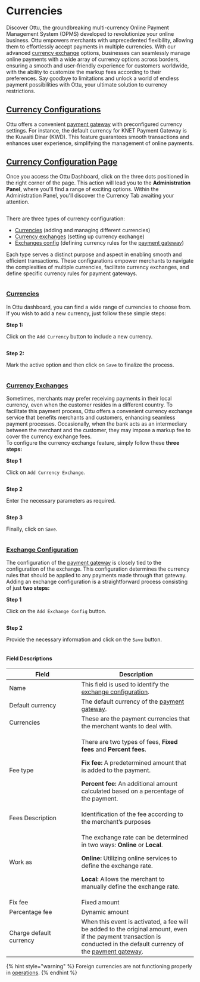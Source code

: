 # Currencies

Discover Ottu, the groundbreaking multi-currency Online Payment Management System (OPMS) developed to revolutionize your online business. Ottu empowers merchants with unprecedented flexibility, allowing them to effortlessly accept payments in multiple currencies. With our advanced [currency exchange](currencies.md#currency-exchanges) options, businesses can seamlessly manage online payments with a wide array of currency options across borders, ensuring a smooth and user-friendly experience for customers worldwide, with the ability to customize the markup fees according to their preferences. Say goodbye to limitations and unlock a world of endless payment possibilities with Ottu, your ultimate solution to currency restrictions.

## [Currency Configurations](currencies.md#currency-configurations)

Ottu offers a convenient [payment gateway](payment-gateway.md) with preconfigured currency settings. For instance, the default currency for KNET Payment Gateway is the Kuwaiti Dinar (KWD). This feature guarantees smooth transactions and enhances user experience, simplifying the management of online payments.

## [Currency Configuration Page](currencies.md#currency-configuration-page)

Once you access the Ottu Dashboard, click on the three dots positioned in the right corner of the page. This action will lead you to the **Administration Panel**, where you'll find a range of exciting options. Within the Administration Panel, you'll discover the Currency Tab awaiting your attention.

<figure><img src="https://lh6.googleusercontent.com/urGtHZvozcu5GUVIX5V3oUPURSXZfMp6e91ZopAcTYW2bd0YMz9zt4tcxwxzFvUV5fsYGjBJ-1vizF2YQWZrVRJ-zZs2raf-La9OXa0es7B8fVtMCJqtbt3h6pGU0lGPEw1HjoKmB-FQDfWTcucudow" alt=""><figcaption></figcaption></figure>

There are three types of currency configuration:

* [Currencies](currencies.md#currencies) (adding and managing different currencies)
* [Currency exchanges](currencies.md#currency-exchanges) (setting up currency exchange)
* [Exchanges config](currencies.md#exchange-configuration) (defining currency rules for the [payment gateway](payment-gateway.md))

Each type serves a distinct purpose and aspect in enabling smooth and efficient transactions. These configurations empower merchants to navigate the complexities of multiple currencies, facilitate currency exchanges, and define specific currency rules for payment gateways.

<figure><img src="https://lh3.googleusercontent.com/HgVaKDsdgw828Tw2IJUEIDfUPVa6WXJHG25iau9W7-N-dcobfpeEuLeM3oDo0LWW6-qYP83Ltq4W9ETpeE03IAPKwZ-WPAI8FyHaS24xf6vM_gR_O8F4vL8yzpZUZEVy0f-5jmD58RQ43_dZqJjOmmg" alt=""><figcaption></figcaption></figure>

### [Currencies](currencies.md#currencies)

In Ottu dashboard, you can find a wide range of currencies to choose from. If you wish to add a new currency, just follow these simple steps:

**Step 1:**

Click on the `Add Currency` button to include a new currency.

<figure><img src="https://lh3.googleusercontent.com/_Mt15bCpg6uYmzeyRRSHYRoRT4Lrc1gME69rJdx17jPOMzuFCyl8Tikl01PVh7nrFsHZGe93gKv4YQhhTo-yAGnmiWg9DVvJOaaym8qk0AJnnLSe46c_K29D1jjabvy0mZNbNDVegsu5n0owFD4B-uA" alt=""><figcaption></figcaption></figure>

**Step 2:**

Mark the active option and then click on `Save` to finalize the process.

<figure><img src="https://lh4.googleusercontent.com/ySGV7pR9HR2yaiDlCk5yvh9CLIqBGicE_WXn3hP85db7gPLw4Iy6WRRvjbUPK1Sk5QPf90IHv-NyaGeu9gXaSFZlzHjsuINNoPVru43FABR6r4dJDNOEWEuAh6vC-CqIK39c-DbXsVTUcUur-Qgjfc0" alt=""><figcaption></figcaption></figure>

### [Currency Exchanges](currencies.md#currency-exchanges)

Sometimes, merchants may prefer receiving payments in their local currency, even when the customer resides in a different country. To facilitate this payment process, Ottu offers a convenient currency exchange service that benefits merchants and customers, enhancing seamless payment processes. Occasionally, when the bank acts as an intermediary between the merchant and the customer, they may impose a markup fee to cover the currency exchange fees.\
To configure the currency exchange feature, simply follow these **three steps:**

**Step 1**

Click on `Add Currency Exchange`.

<figure><img src="https://lh4.googleusercontent.com/_ghefaec0hnRwl2z3wgaqG6ZrukSJTQMdDQ6FjhaU2Rqgu2GXGAsdBWiRXfUr_OQz4r-sqlOXFvGd5SFC7HkJcQUbejzGO0kpGAd9QeyAbcBLbvUnjl5kTTR2L6p1MgeDig1dIanfnPTeIgnaJfIFkU" alt=""><figcaption></figcaption></figure>

**Step 2**

Enter the necessary parameters as required.

<figure><img src="https://lh3.googleusercontent.com/_LLoqGD7wYxqAstnAJB1IXs3rvCRVwf1uslT-7oaXkQeQ9rZxxuTv-FDZEuy_ZkNq50eCxQGbXmJIYPbvg_2HOWZ8m7ddciiaO_7-L8NDJ1aWfhsPAPU3fCznDSoW25COGlz47PF5xtLtm6gst7RC80" alt=""><figcaption></figcaption></figure>

**Step 3**

&#x20; Finally, click on `Save`.

<figure><img src="https://lh4.googleusercontent.com/heCTb0exfobE-zL92RGeHGZ45NNatnkByimdGw-TXwwBgKTMq3V5p9ImqY5rPkWBBCwaX_LfZX-m_uzh1NaTD-Z5moJPaiAPeYoj0At5T08IWi8tv4N-uJ49XOY2DUI87Hc_TdfxkNuhyNxylXEuYuo" alt=""><figcaption></figcaption></figure>

### [Exchange Configuration](currencies.md#exchange-configuration)

The configuration of the [payment gateway](payment-gateway.md) is closely tied to the configuration of the exchange. This configuration determines the currency rules that should be applied to any payments made through that gateway.\
Adding an exchange configuration is a straightforward process consisting of just **two steps:**

**Step 1**

Click on the `Add Exchange Config` button.

<figure><img src="https://lh3.googleusercontent.com/nkFn-3RpYJJF9FgP4EnDQhzo6HwdlqrgBNYRrJeSt0V8vwBmTcQvxbEQxaa6CSE5dRFCjmVD1gSEqwItxtvaQULJGidrfIZeS-JIBhuvxIFIN99Id1CSFForO31hy_2tlyfLG2f5WcUOia0sAGUmgMg" alt=""><figcaption></figcaption></figure>

**Step 2**

Provide the necessary information and click on the `Save` button.

<figure><img src="https://lh3.googleusercontent.com/39dzntap3KPTfkspXcLONjGElnLmEFfTtHEpouMTLlt4HqYSIhJ6DxwrtvXuWJMyQIrxlzXOnz_wN-T-nABT9TPYWCZ2mOeodX0o9LScIr8NmEYpqG_Otxh230ct_LEPYgrXpFbrVInvZCnwv0X5fBQ" alt=""><figcaption></figcaption></figure>

#### Field Descriptions

<table><thead><tr><th width="178">Field</th><th>Description</th></tr></thead><tbody><tr><td>Name</td><td>This field is used to identify the <a href="currencies.md#currency-exchanges">exchange configuration</a>.</td></tr><tr><td>Default currency</td><td>The default currency of the <a href="payment-gateway.md">payment gateway</a>.</td></tr><tr><td>Currencies</td><td>These are the payment currencies that the merchant wants to deal with.</td></tr><tr><td>Fee type</td><td><p>There are two types of fees, <strong>Fixed fees</strong> and <strong>Percent fees</strong>.</p><p><strong>Fix fee:</strong> A predetermined amount that is added to the payment.</p><p><strong>Percent fee:</strong> An additional amount calculated based on a percentage of the payment.</p></td></tr><tr><td>Fees Description</td><td>Identification of the fee according to the merchant’s purposes</td></tr><tr><td>Work as</td><td><p>The exchange rate can be determined in two ways: <strong>Online</strong> or <strong>Local</strong>.</p><p><strong>Online:</strong> Utilizing online services to define the exchange rate.</p><p><strong>Local:</strong> Allows the merchant to manually define the exchange rate.</p></td></tr><tr><td>Fix fee</td><td>Fixed amount</td></tr><tr><td>Percentage fee</td><td>Dynamic amount</td></tr><tr><td>Charge default currency</td><td>When this event is activated, a fee will be added to the original amount, even if the payment transaction is conducted in the default currency of the <a href="payment-gateway.md">payment gateway</a>.</td></tr></tbody></table>

{% hint style="warning" %}
Foreign currencies are not functioning properly in [operations](../developer/operations.md).
{% endhint %}
